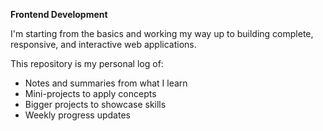 **Frontend Development**

I'm starting from the basics and working my way up to building complete, responsive, and interactive web applications.

This repository is my personal log of:
-  Notes and summaries from what I learn
-  Mini-projects to apply concepts
-  Bigger projects to showcase skills
-  Weekly progress updates

